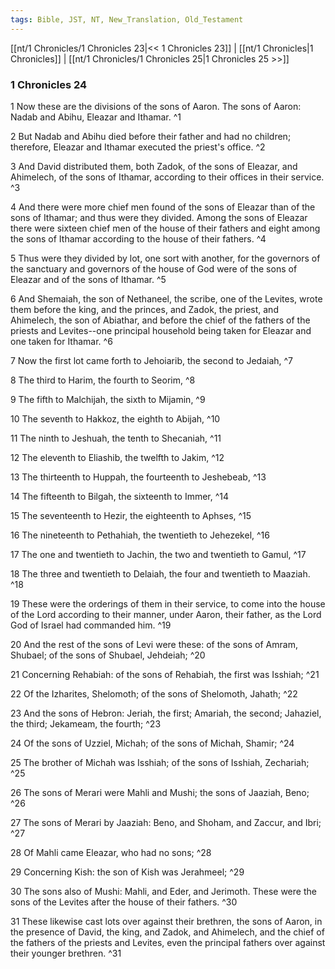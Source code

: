 ```yaml
---
tags: Bible, JST, NT, New_Translation, Old_Testament
---
```


[[nt/1 Chronicles/1 Chronicles 23|<< 1 Chronicles 23]] | [[nt/1 Chronicles|1 Chronicles]] | [[nt/1 Chronicles/1 Chronicles 25|1 Chronicles 25 >>]]

### 1 Chronicles 24

1 Now these are the divisions of the sons of Aaron. The sons of Aaron: Nadab and Abihu, Eleazar and Ithamar.  ^1

2 But Nadab and Abihu died before their father and had no children; therefore, Eleazar and Ithamar executed the priest\'s office.  ^2

3 And David distributed them, both Zadok, of the sons of Eleazar, and Ahimelech, of the sons of Ithamar, according to their offices in their service.  ^3

4 And there were more chief men found of the sons of Eleazar than of the sons of Ithamar; and thus were they divided. Among the sons of Eleazar there were sixteen chief men of the house of their fathers and eight among the sons of Ithamar according to the house of their fathers.  ^4

5 Thus were they divided by lot, one sort with another, for the governors of the sanctuary and governors of the house of God were of the sons of Eleazar and of the sons of Ithamar.  ^5

6 And Shemaiah, the son of Nethaneel, the scribe, one of the Levites, wrote them before the king, and the princes, and Zadok, the priest, and Ahimelech, the son of Abiathar, and before the chief of the fathers of the priests and Levites\--one principal household being taken for Eleazar and one taken for Ithamar.  ^6

7 Now the first lot came forth to Jehoiarib, the second to Jedaiah,  ^7

8 The third to Harim, the fourth to Seorim,  ^8

9 The fifth to Malchijah, the sixth to Mijamin,  ^9

10 The seventh to Hakkoz, the eighth to Abijah,  ^10

11 The ninth to Jeshuah, the tenth to Shecaniah,  ^11

12 The eleventh to Eliashib, the twelfth to Jakim,  ^12

13 The thirteenth to Huppah, the fourteenth to Jeshebeab,  ^13

14 The fifteenth to Bilgah, the sixteenth to Immer,  ^14

15 The seventeenth to Hezir, the eighteenth to Aphses,  ^15

16 The nineteenth to Pethahiah, the twentieth to Jehezekel,  ^16

17 The one and twentieth to Jachin, the two and twentieth to Gamul,  ^17

18 The three and twentieth to Delaiah, the four and twentieth to Maaziah.  ^18

19 These were the orderings of them in their service, to come into the house of the Lord according to their manner, under Aaron, their father, as the Lord God of Israel had commanded him.  ^19

20 And the rest of the sons of Levi were these: of the sons of Amram, Shubael; of the sons of Shubael, Jehdeiah;  ^20

21 Concerning Rehabiah: of the sons of Rehabiah, the first was Isshiah;  ^21

22 Of the Izharites, Shelomoth; of the sons of Shelomoth, Jahath;  ^22

23 And the sons of Hebron: Jeriah, the first; Amariah, the second; Jahaziel, the third; Jekameam, the fourth;  ^23

24 Of the sons of Uzziel, Michah; of the sons of Michah, Shamir;  ^24

25 The brother of Michah was Isshiah; of the sons of Isshiah, Zechariah;  ^25

26 The sons of Merari were Mahli and Mushi; the sons of Jaaziah, Beno;  ^26

27 The sons of Merari by Jaaziah: Beno, and Shoham, and Zaccur, and Ibri;  ^27

28 Of Mahli came Eleazar, who had no sons;  ^28

29 Concerning Kish: the son of Kish was Jerahmeel;  ^29

30 The sons also of Mushi: Mahli, and Eder, and Jerimoth. These were the sons of the Levites after the house of their fathers.  ^30

31 These likewise cast lots over against their brethren, the sons of Aaron, in the presence of David, the king, and Zadok, and Ahimelech, and the chief of the fathers of the priests and Levites, even the principal fathers over against their younger brethren.  ^31

 
